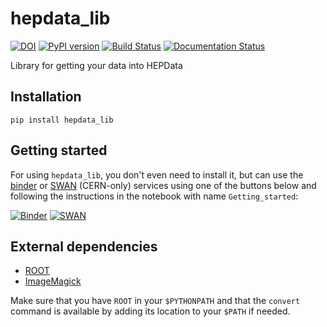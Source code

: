 # hepdata_lib

[![DOI](https://zenodo.org/badge/129248575.svg)](https://zenodo.org/badge/latestdoi/129248575)
[![PyPI version](https://badge.fury.io/py/hepdata_lib.svg)](https://badge.fury.io/py/hepdata_lib)
[![Build Status](https://travis-ci.org/clelange/hepdata_lib.svg?branch=master)](https://travis-ci.org/clelange/hepdata_lib)
[![Documentation Status](https://readthedocs.org/projects/hepdata-lib/badge/)](http://hepdata-lib.readthedocs.io/)

Library for getting your data into HEPData

## Installation

```
pip install hepdata_lib
```

## Getting started

For using `hepdata_lib`, you don't even need to install it, but can use the [binder](https://mybinder.org/) or [SWAN](https://swan.cern.ch/) (CERN-only) services using one of the buttons below and following the instructions in the notebook with name `Getting_started`:

[![Binder](https://mybinder.org/badge.svg)](https://mybinder.org/v2/gh/clelange/hepdata_lib/master?filepath=Getting_started.ipynb)
[![SWAN](https://swanserver.web.cern.ch/swanserver/images/badge_swan_white_150.png)](https://cern.ch/swanserver/cgi-bin/go?projurl=https://mybinder.org/v2/gh/clelange/hepdata_lib.git)

## External dependencies

- [ROOT](https://root.cern.ch)
- [ImageMagick](https://www.imagemagick.org)

Make sure that you have `ROOT` in your `$PYTHONPATH` and that the `convert` command is available by adding its location to your `$PATH` if needed.
